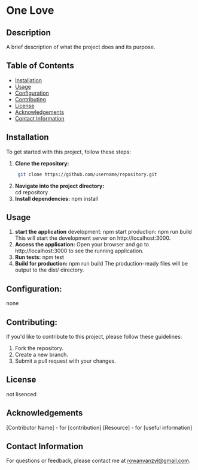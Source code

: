 # One Love

## Description
A brief description of what the project does and its purpose.

## Table of Contents
- [Installation](#installation)
- [Usage](#usage)
- [Configuration](#configuration)
- [Contributing](#contributing)
- [License](#license)
- [Acknowledgements](#acknowledgements)
- [Contact Information](#contact-information)

## Installation
To get started with this project, follow these steps:
1. **Clone the repository:**
   ```bash
    git clone https://github.com/username/repository.git
2.  **Navigate into the project directory:**
    <br>cd repository
3.  **Install dependencies:**
    npm install

## Usage
1. **start the application**
    development: npm start
    production: npm run build
    This will start the development server on http://localhost:3000.
2. **Access the application:**
    Open your browser and go to http://localhost:3000 to see the running application.
3. **Run tests:**
   npm test
4. **Build for production:**
   npm run build
   The production-ready files will be output to the dist/ directory.

## Configuration:
none

## Contributing:
If you'd like to contribute to this project, please follow these guidelines:

1. Fork the repository.
2. Create a new branch.
3. Submit a pull request with your changes.

## License
not lisenced

## Acknowledgements
[Contributor Name] - for [contribution]
[Resource] - for [useful information]

## Contact Information
For questions or feedback, please contact me at rowanvanzyl@gmail.com.
